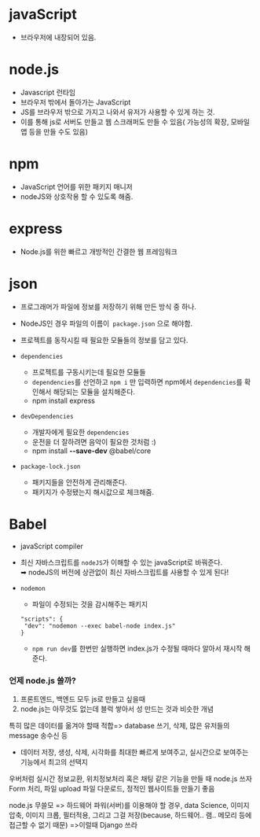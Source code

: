 # javaScript
- 브라우저에 내장되어 있음.

# node.js
- Javascript 런타임
- 브라우저 밖에서 돌아가는 JavaScript
- JS를 브라우저 밖으로 가지고 나와서 유저가 사용할 수 있게 하는 것.
- 이를 통해 js로 서버도 만들고 웹 스크래퍼도 만들 수 있음( 가능성의 확장, 모바일 앱 등을 만들 수도 있음)

# npm
- JavaScript 언어를 위한 패키지 매니저
- nodeJS와 상호작용 할 수 있도록 해줌.

# express
- Node.js를 위한 빠르고 개방적인 간결한 웹 프레임워크

# json
- 프로그래머가 파일에 정보를 저장하기 위해 만든 방식 중 하나.
- NodeJS인 경우 파일의 이름이` package.json` 으로 해야함.
- 프로젝트를 동작시킬 때 필요한 모듈들의 정보를 담고 있다.
- `dependencies`
  - 프로젝트를 구동시키는데 필요한 모듈들
  - `dependencies`를 선언하고 `npm i` 만 입력하면 npm에서 `dependencies`를 확인해서 해당되는 모듈을 설치해준다.
  - npm install express

- `devDependencies`
  - 개발자에게 필요한 `dependencies`
  - 운전을 더 잘하려면 음악이 필요한 것처럼 :)
  - npm install **--save-dev** @babel/core
  

- `package-lock.json`
  - 패키지들을 안전하게 관리해준다.
  - 패키지가 수정됐는지 해시값으로 체크해줌.

# Babel
- javaScript compiler
- 최신 자바스크립트를 `nodeJS`가 이해할 수 있는 javaScript로 바꿔준다.  
  ➡ nodeJS의 버전에 상관없이 최신 자바스크립트를 사용할 수 있게 된다!

- `nodemon`
  - 파일이 수정되는 것을 감시해주는 패키지
   ```
   "scripts": {
    "dev": "nodemon --exec babel-node index.js"
  }
  ```
  - `npm run dev`를 한번만 실행하면 index.js가 수정될 때마다 알아서 재시작 해준다.


### 언제 node.js 쓸까?
1. 프론트엔드, 백엔드 모두 js로 만들고 싶을때
2. node.js는 아무것도 없는데 블럭 쌓아서 성 만드는 것과 비슷한 개념

특히 많은 데이터를 옮겨야 할때 적합=> database 쓰기, 삭제, 많은 유저들의 message 송수신 등
* 데이터 저장, 생성, 삭제, 시각화를 최대한 빠르게 보여주고, 실시간으로 보여주는 기능에서 최고의 선택지

우버처럼 실시간 정보교환, 위치정보처리 혹은 채팅 같은 기능을 만들 때 node.js 쓰자
Form 처리, 파일 upload 파일 다운로드, 정적인 웹사이트들 만들기 좋음

node.js 무쓸모 => 하드웨어 파워(서버)를 이용해야 할 경우, data Science, 이미지 압축, 이미지 크롭, 필터적용, 그리고 그걸 저장(because, 하드웨어.. 램.. 메모리 등에 접근할 수 없기 때문) =>이럴때 Django 쓰라
